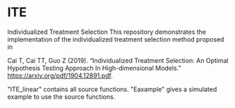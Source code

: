 # ITE
Individualized Treatment Selection
This repository demonstrates the implementation of the individualized treatment selection method proposed in 

Cai T, Cai TT, Guo Z (2019). “Individualized Treatment Selection: An Optimal Hypothesis Testing Approach In High-dimensional Models.” 
https://arxiv.org/pdf/1904.12891.pdf.

"ITE_linear" contains all source functions.
"Eaxample" gives a simulated example to use the source functions.
